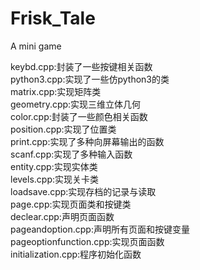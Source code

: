 # Frisk_Tale
A mini game

keybd.cpp:封装了一些按键相关函数  
python3.cpp:实现了一些仿python3的类  
matrix.cpp:实现矩阵类  
geometry.cpp:实现三维立体几何  
color.cpp:封装了一些颜色相关函数  
position.cpp:实现了位置类  
print.cpp:实现了多种向屏幕输出的函数  
scanf.cpp:实现了多种输入函数  
entity.cpp:实现实体类  
levels.cpp:实现关卡类  
loadsave.cpp:实现存档的记录与读取  
page.cpp:实现页面类和按键类  
declear.cpp:声明页面函数  
pageandoption.cpp:声明所有页面和按键变量  
pageoptionfunction.cpp:实现页面函数  
initialization.cpp:程序初始化函数  
